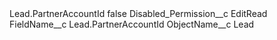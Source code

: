 <?xml version="1.0" encoding="UTF-8"?>
<CustomMetadata xmlns="http://soap.sforce.com/2006/04/metadata" xmlns:xsi="http://www.w3.org/2001/XMLSchema-instance" xmlns:xsd="http://www.w3.org/2001/XMLSchema">
    <label>Lead.PartnerAccountId</label>
    <protected>false</protected>
    <values>
        <field>Disabled_Permission__c</field>
        <value xsi:type="xsd:string">EditRead</value>
    </values>
    <values>
        <field>FieldName__c</field>
        <value xsi:type="xsd:string">Lead.PartnerAccountId</value>
    </values>
    <values>
        <field>ObjectName__c</field>
        <value xsi:type="xsd:string">Lead</value>
    </values>
</CustomMetadata>
